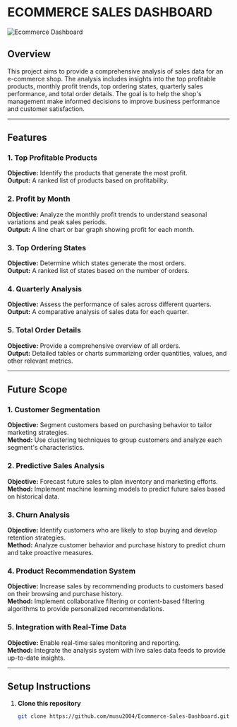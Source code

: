 # ECOMMERCE SALES DASHBOARD

![Ecommerce Dashboard](https://github.com/user-attachments/assets/e360522a-483c-461c-a019-a7fb78fd9e88)

## Overview
This project aims to provide a comprehensive analysis of sales data for an e-commerce shop. The analysis includes insights into the top profitable products, monthly profit trends, top ordering states, quarterly sales performance, and total order details. The goal is to help the shop's management make informed decisions to improve business performance and customer satisfaction.

---

## Features
### 1. Top Profitable Products  
**Objective:** Identify the products that generate the most profit.  
**Output:** A ranked list of products based on profitability.

### 2. Profit by Month  
**Objective:** Analyze the monthly profit trends to understand seasonal variations and peak sales periods.  
**Output:** A line chart or bar graph showing profit for each month.

### 3. Top Ordering States  
**Objective:** Determine which states generate the most orders.  
**Output:** A ranked list of states based on the number of orders.

### 4. Quarterly Analysis  
**Objective:** Assess the performance of sales across different quarters.  
**Output:** A comparative analysis of sales data for each quarter.

### 5. Total Order Details  
**Objective:** Provide a comprehensive overview of all orders.  
**Output:** Detailed tables or charts summarizing order quantities, values, and other relevant metrics.

---

## Future Scope
### 1. Customer Segmentation  
**Objective:** Segment customers based on purchasing behavior to tailor marketing strategies.  
**Method:** Use clustering techniques to group customers and analyze each segment's characteristics.

### 2. Predictive Sales Analysis  
**Objective:** Forecast future sales to plan inventory and marketing efforts.  
**Method:** Implement machine learning models to predict future sales based on historical data.

### 3. Churn Analysis  
**Objective:** Identify customers who are likely to stop buying and develop retention strategies.  
**Method:** Analyze customer behavior and purchase history to predict churn and take proactive measures.

### 4. Product Recommendation System  
**Objective:** Increase sales by recommending products to customers based on their browsing and purchase history.  
**Method:** Implement collaborative filtering or content-based filtering algorithms to provide personalized recommendations.

### 5. Integration with Real-Time Data  
**Objective:** Enable real-time sales monitoring and reporting.  
**Method:** Integrate the analysis system with live sales data feeds to provide up-to-date insights.

---

## Setup Instructions
1. **Clone this repository**  
   ```bash
   git clone https://github.com/musu2004/Ecommerce-Sales-Dashboard.git
